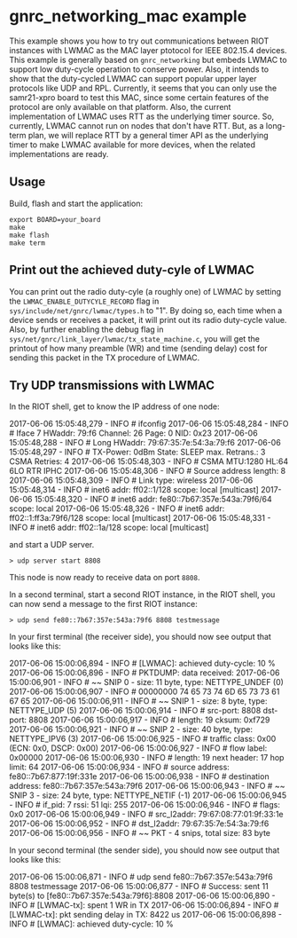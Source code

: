 # gnrc_networking_mac example

This example shows you how to try out communications between RIOT instances with LWMAC as the MAC layer ptotocol for IEEE 802.15.4 devices.
This example is generally based on `gnrc_networking` but embeds LWMAC to support low duty-cycle operation to conserve power. Also, it intends to show that the duty-cycled LWMAC can support popular upper layer protocols like UDP and RPL.
Currently, it seems that you can only use the samr21-xpro board to test this MAC, since some certain features of the protocol are only available on that platform. Also, the current implementation of LWMAC uses RTT as the underlying timer source. So, currently, LWMAC cannot run on nodes that don't have RTT. But, as a long-term plan, we will replace RTT by a general timer API as the underlying timer to make LWMAC available for more devices, when the related implementations are ready.


## Usage

Build, flash and start the application:
```
export BOARD=your_board
make
make flash
make term
```

## Print out the achieved duty-cyle of LWMAC

You can print out the radio duty-cyle (a roughly one) of LWMAC by setting the `LWMAC_ENABLE_DUTYCYLE_RECORD` flag in `sys/include/net/gnrc/lwmac/types.h` to "1". By doing so, each time when a device sends or receives a packet, it will print out its radio duty-cycle value.
Also, by further enabling the debug flag in `sys/net/gnrc/link_layer/lwmac/tx_state_machine.c`, you will get the printout of how many preamble (WR) and time (sending delay) cost for sending this packet in the TX procedure of LWMAC.


## Try UDP transmissions with LWMAC

In the RIOT shell, get to know the IP address of one node:

2017-06-06 15:05:48,279 - INFO # ifconfig
2017-06-06 15:05:48,284 - INFO # Iface  7   HWaddr: 79:f6  Channel: 26  Page: 0  NID: 0x23
2017-06-06 15:05:48,288 - INFO #            Long HWaddr: 79:67:35:7e:54:3a:79:f6
2017-06-06 15:05:48,297 - INFO #            TX-Power: 0dBm  State: SLEEP  max. Retrans.: 3  CSMA Retries: 4
2017-06-06 15:05:48,303 - INFO #            CSMA  MTU:1280  HL:64  6LO  RTR  IPHC
2017-06-06 15:05:48,306 - INFO #            Source address length: 8
2017-06-06 15:05:48,309 - INFO #            Link type: wireless
2017-06-06 15:05:48,314 - INFO #            inet6 addr: ff02::1/128  scope: local [multicast]
2017-06-06 15:05:48,320 - INFO #            inet6 addr: fe80::7b67:357e:543a:79f6/64  scope: local
2017-06-06 15:05:48,326 - INFO #            inet6 addr: ff02::1:ff3a:79f6/128  scope: local [multicast]
2017-06-06 15:05:48,331 - INFO #            inet6 addr: ff02::1a/128  scope: local [multicast]

and start a UDP server.

    > udp server start 8808

This node is now ready to receive data on port `8808`.

In a second terminal, start a second RIOT instance, in the RIOT shell, you can now send a message to the first RIOT instance:

    > udp send fe80::7b67:357e:543a:79f6 8808 testmessage

In your first terminal (the receiver side), you should now see output that looks like this:

2017-06-06 15:00:06,894 - INFO # [LWMAC]: achieved duty-cycle: 10 %
2017-06-06 15:00:06,896 - INFO # PKTDUMP: data received:
2017-06-06 15:00:06,901 - INFO # ~~ SNIP  0 - size:  11 byte, type: NETTYPE_UNDEF (0)
2017-06-06 15:00:06,907 - INFO # 00000000  74  65  73  74  6D  65  73  73  61  67  65
2017-06-06 15:00:06,911 - INFO # ~~ SNIP  1 - size:   8 byte, type: NETTYPE_UDP (5)
2017-06-06 15:00:06,914 - INFO #    src-port:  8808  dst-port:  8808
2017-06-06 15:00:06,917 - INFO #    length: 19  cksum: 0xf729
2017-06-06 15:00:06,921 - INFO # ~~ SNIP  2 - size:  40 byte, type: NETTYPE_IPV6 (3)
2017-06-06 15:00:06,925 - INFO # traffic class: 0x00 (ECN: 0x0, DSCP: 0x00)
2017-06-06 15:00:06,927 - INFO # flow label: 0x00000
2017-06-06 15:00:06,930 - INFO # length: 19  next header: 17  hop limit: 64
2017-06-06 15:00:06,934 - INFO # source address: fe80::7b67:877:19f:331e
2017-06-06 15:00:06,938 - INFO # destination address: fe80::7b67:357e:543a:79f6
2017-06-06 15:00:06,943 - INFO # ~~ SNIP  3 - size:  24 byte, type: NETTYPE_NETIF (-1)
2017-06-06 15:00:06,945 - INFO # if_pid: 7  rssi: 51  lqi: 255
2017-06-06 15:00:06,946 - INFO # flags: 0x0
2017-06-06 15:00:06,949 - INFO # src_l2addr: 79:67:08:77:01:9f:33:1e
2017-06-06 15:00:06,952 - INFO # dst_l2addr: 79:67:35:7e:54:3a:79:f6
2017-06-06 15:00:06,956 - INFO # ~~ PKT    -  4 snips, total size:  83 byte


In your second terminal (the sender side), you should now see output that looks like this:

2017-06-06 15:00:06,871 - INFO # udp send fe80::7b67:357e:543a:79f6 8808 testmessage
2017-06-06 15:00:06,877 - INFO # Success: sent 11 byte(s) to [fe80::7b67:357e:543a:79f6]:8808
2017-06-06 15:00:06,890 - INFO # [LWMAC-tx]: spent 1 WR in TX
2017-06-06 15:00:06,894 - INFO # [LWMAC-tx]: pkt sending delay in TX: 8422 us
2017-06-06 15:00:06,898 - INFO # [LWMAC]: achieved duty-cycle: 10 %
